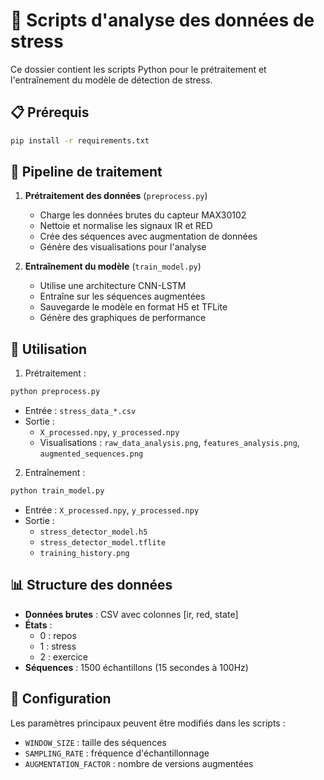 # 🤖 Scripts d'analyse des données de stress

Ce dossier contient les scripts Python pour le prétraitement et l'entraînement du modèle de détection de stress.

## 📋 Prérequis

```bash
pip install -r requirements.txt
```

## 🔄 Pipeline de traitement

1. **Prétraitement des données** (`preprocess.py`)
   - Charge les données brutes du capteur MAX30102
   - Nettoie et normalise les signaux IR et RED
   - Crée des séquences avec augmentation de données
   - Génère des visualisations pour l'analyse

2. **Entraînement du modèle** (`train_model.py`)
   - Utilise une architecture CNN-LSTM
   - Entraîne sur les séquences augmentées
   - Sauvegarde le modèle en format H5 et TFLite
   - Génère des graphiques de performance

## 🚀 Utilisation

1. Prétraitement :
```bash
python preprocess.py
```
- Entrée : `stress_data_*.csv`
- Sortie : 
  - `X_processed.npy`, `y_processed.npy`
  - Visualisations : `raw_data_analysis.png`, `features_analysis.png`, `augmented_sequences.png`

2. Entraînement :
```bash
python train_model.py
```
- Entrée : `X_processed.npy`, `y_processed.npy`
- Sortie :
  - `stress_detector_model.h5`
  - `stress_detector_model.tflite`
  - `training_history.png`

## 📊 Structure des données

- **Données brutes** : CSV avec colonnes [ir, red, state]
- **États** : 
  - 0 : repos
  - 1 : stress
  - 2 : exercice
- **Séquences** : 1500 échantillons (15 secondes à 100Hz)

## 🔧 Configuration

Les paramètres principaux peuvent être modifiés dans les scripts :
- `WINDOW_SIZE` : taille des séquences
- `SAMPLING_RATE` : fréquence d'échantillonnage
- `AUGMENTATION_FACTOR` : nombre de versions augmentées 